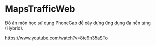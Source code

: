 # MapsTrafficWeb
Đồ án môn học sử dụng PhoneGap để xây dựng ứng dụng đa nền tảng (Hybrid).

https://www.youtube.com/watch?v=8te9n35aSTo
